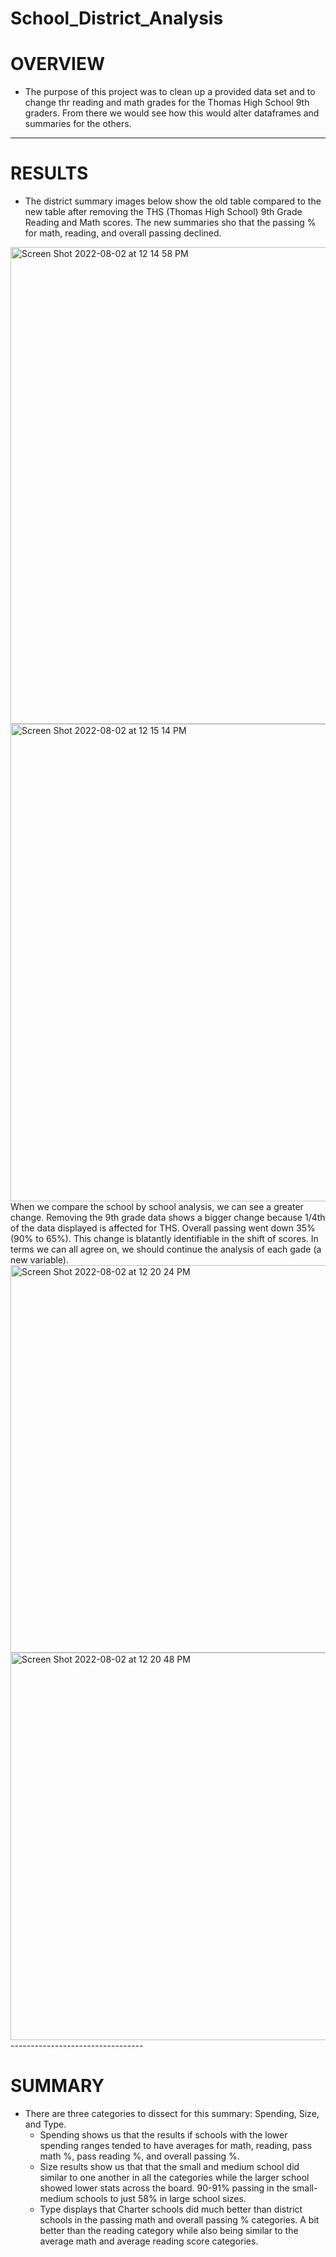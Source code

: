 # School_District_Analysis
# OVERVIEW
  - The purpose of this project was to clean up a provided data set and to change thr reading and math grades for the Thomas High School 9th graders. From there we would see how this would alter dataframes and summaries for the others. 
--------------------------------
# RESULTS
  - The district summary images below show the old table compared to the new table after removing the THS (Thomas High School) 9th Grade Reading and Math scores. The new summaries sho that the passing % for math, reading, and overall passing declined.
<img width="763" alt="Screen Shot 2022-08-02 at 12 14 58 PM" src="https://user-images.githubusercontent.com/107223178/182422948-a5a1e364-4c0c-4d6b-93ca-752001fcc2cf.png">
<img width="764" alt="Screen Shot 2022-08-02 at 12 15 14 PM" src="https://user-images.githubusercontent.com/107223178/182422985-a8c05c33-6a9f-4f98-b3a6-f3b8b7a24d6c.png">
When we compare the school by school analysis, we can see a greater change. Removing the 9th grade data shows a bigger change because 1/4th of the data displayed is affected for THS. Overall passing went down 35% (90% to 65%). This change is blatantly identifiable in the shift of scores. In terms we can all agree on, we should continue the analysis of each gade (a new variable).
<img width="620" alt="Screen Shot 2022-08-02 at 12 20 24 PM" src="https://user-images.githubusercontent.com/107223178/182424023-7f3a18af-6b8d-43a5-bba5-c97a1718189f.png">
<img width="620" alt="Screen Shot 2022-08-02 at 12 20 48 PM" src="https://user-images.githubusercontent.com/107223178/182424081-7ae1c399-cf25-4e34-b152-12f0c2e00c00.png">
---------------------------------

# SUMMARY 
  - There are three categories to dissect for this summary: Spending, Size, and Type.
    - Spending shows us that the results if schools with the lower spending ranges tended to have averages for math, reading, pass math %, pass reading %, and overall passing %.
    - Size results show us that that the small and medium school did similar to one another in all the categories while the larger school showed lower stats across the board. 90-91% passing in the small-medium schools to just 58% in large school sizes.
    - Type displays that Charter schools did much better than district schools in the passing math and overall passing % categories. A bit better than the reading category while also being similar to the average math and average reading score categories.
